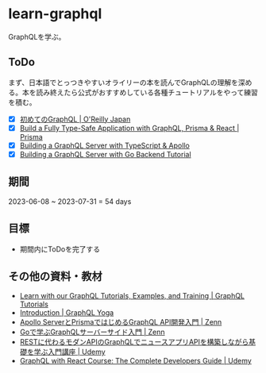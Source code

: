# learn-graphql

GraphQLを学ぶ。

## ToDo

まず、日本語でとっつきやすいオライリーの本を読んでGraphQLの理解を深める。本を読み終えたら公式がおすすめしている各種チュートリアルをやって練習を積む。

- [x] [初めてのGraphQL | O'Reilly Japan](./book/README.md)
- [x] [Build a Fully Type-Safe Application with GraphQL, Prisma & React | Prisma](./ts-prisma-yoga/README.md)
- [x] [Building a GraphQL Server with TypeScript & Apollo](./ts-apollo/README.md)
- [x] [Building a GraphQL Server with Go Backend Tutorial](https://www.howtographql.com/graphql-go/0-introduction/)

## 期間

2023-06-08 ~ 2023-07-31 = 54 days

## 目標

- 期間内にToDoを完了する

## その他の資料・教材

- [Learn with our GraphQL Tutorials, Examples, and Training | GraphQL Tutorials](https://www.apollographql.com/tutorials/)
- [Introduction | GraphQL Yoga](https://the-guild.dev/graphql/yoga-server/tutorial/basic)
- [Apollo ServerとPrismaではじめるGraphQL API開発入門 | Zenn](https://zenn.dev/eringiv3/books/a85174531fd56a)
- [Goで学ぶGraphQLサーバーサイド入門 | Zenn](https://zenn.dev/hsaki/books/golang-graphql)
- [RESTに代わるモダンAPIのGraphQLでニュースアプリAPIを構築しながら基礎を学ぶ入門講座 | Udemy](https://www.udemy.com/course/graphql-tutorial-with-newsapp-api/)
- [GraphQL with React Course: The Complete Developers Guide | Udemy](https://www.udemy.com/course/graphql-with-react-course/)
